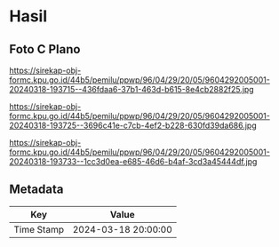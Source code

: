 # Hasil

## Foto C Plano

https://sirekap-obj-formc.kpu.go.id/44b5/pemilu/ppwp/96/04/29/20/05/9604292005001-20240318-193715--436fdaa6-37b1-463d-b615-8e4cb2882f25.jpg

https://sirekap-obj-formc.kpu.go.id/44b5/pemilu/ppwp/96/04/29/20/05/9604292005001-20240318-193725--3696c41e-c7cb-4ef2-b228-630fd39da686.jpg

https://sirekap-obj-formc.kpu.go.id/44b5/pemilu/ppwp/96/04/29/20/05/9604292005001-20240318-193733--1cc3d0ea-e685-46d6-b4af-3cd3a45444df.jpg


## Metadata

| Key        | Value               |
| ---------- | ------------------- |
| Time Stamp | 2024-03-18 20:00:00 |



